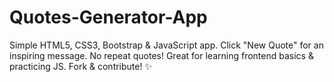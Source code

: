 # Quotes-Generator-App
Simple HTML5, CSS3, Bootstrap &amp; JavaScript app. Click "New Quote" for an inspiring message. No repeat quotes! Great for learning frontend basics &amp; practicing JS. Fork &amp; contribute! ✨
